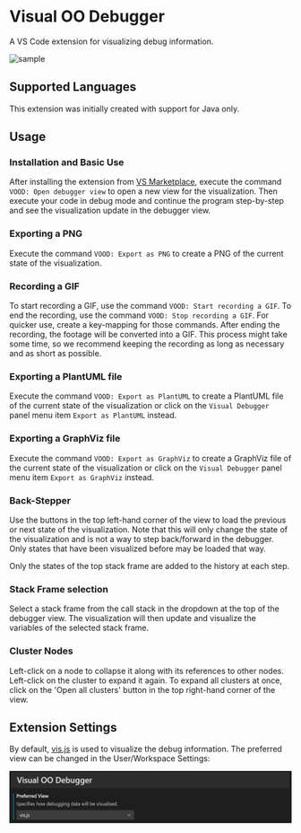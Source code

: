 # Visual OO Debugger

A VS Code extension for visualizing debug information.

![sample](./images/sample.gif)

## Supported Languages

This extension was initially created with support for Java only.

## Usage

### Installation and Basic Use

After installing the extension from [VS Marketplace][marketplace], execute the command `VOOD: Open debugger view`
to open a new view for the visualization. Then execute your code in debug mode and continue the program step-by-step
and see the visualization update in the debugger view.

[marketplace]: https://marketplace.visualstudio.com/items?itemName=GinoCardilloOST.visual-oo-debugger

### Exporting a PNG

Execute the command `VOOD: Export as PNG` to create a PNG of the current state of the visualization.

### Recording a GIF

To start recording a GIF, use the command `VOOD: Start recording a GIF`. To end the recording, use the command
`VOOD: Stop recording a GIF`. For quicker use, create a key-mapping for those commands. After ending the recording,
the footage will be converted into a GIF. This process might take some time, so we recommend keeping the recording
as long as necessary and as short as possible.

### Exporting a PlantUML file

Execute the command `VOOD: Export as PlantUML` to create a PlantUML file of the current state of the visualization
or click on the `Visual Debugger` panel menu item `Export as PlantUML` instead.

### Exporting a GraphViz file

Execute the command `VOOD: Export as GraphViz` to create a GraphViz file of the current state of the visualization
or click on the `Visual Debugger` panel menu item `Export as GraphViz` instead.

### Back-Stepper

Use the buttons in the top left-hand corner of the view to load the previous or next state of the visualization.
Note that this will only change the state of the visualization and is not a way to step back/forward in the debugger.
Only states that have been visualized before may be loaded that way.

Only the states of the top stack frame are added to the history at each step.

### Stack Frame selection

Select a stack frame from the call stack in the dropdown at the top of the debugger view. The visualization will then
update and visualize the variables of the selected stack frame.

### Cluster Nodes

Left-click on a node to collapse it along with its references to other nodes. Left-click on the cluster to expand it again.
To expand all clusters at once, click on the 'Open all clusters' button in the top right-hand corner of the view.

## Extension Settings

By default, [vis.js](https://visjs.org/) is used to visualize the debug information. The preferred view can be changed
in the User/Workspace Settings:

![settings](./images/settings.png)
